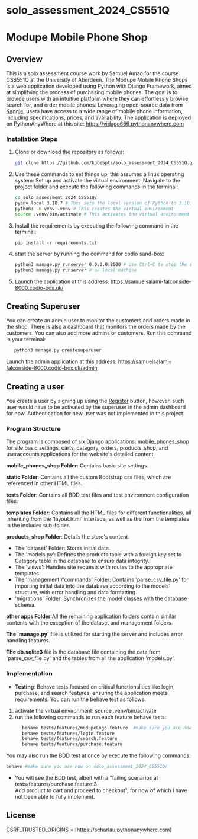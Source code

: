 # solo_assessment_2024_CS551Q
# Modupe Mobile Phone Shop
## Overview
This is a solo assessment course work by Samuel Amao for the course CSS551Q at the University of Aberdeen.
The Modupe Mobile Phone Shops is a web application developed using Python with Django Framework, aimed at 
simplifying the process of purchasing mobile phones. The goal is to provide users with an intuitive 
platform where they can effortlessly browse, search for, and order mobile phones. Leveraging open-source data 
from [Kaggle](https://www.kaggle.com/datasets), users have access to a wide range of mobile phone information, including specifications, 
prices, and availability.
The application is deployed on PythonAnyWhere at this site:  <https://vidago666.pythonanywhere.com>

### Installation Steps
   1. Clone or download the repository as follows:
      ``` bash
      git clone https://github.com/kobe5pts/solo_assessment_2024_CS551Q.git
      ```
   2. Use these commands to set things up, this assumes a linux operating system:
      Set up and activate the virtual environment. Navigate to the project folder and execute the following commands in the terminal:
         ``` bash
         cd solo_assessment_2024_CS551Q/
         pyenv local 3.10.7 # This sets the local version of Python to 3.10.7 (Optional)
         python3 -m venv .venv # This creates the virtual environment
         source .venv/bin/activate # This activates the virtual environment

         ```

   3. Install the requirements by executing the following command in the terminal:
         ```
         pip install -r requirements.txt
         ```
   4. start the server by running the command for codio sand-box:
         ```bash
         python3 manage.py runserver 0.0.0.0:8000 # Use Ctrl+C to stop the server.
         python3 manage.py runserver # on local machine
         ```
   5. Launch the application at this address:    https://samuelsalami-falconside-8000.codio-box.uk/

## Creating Superuser
   You can create an admin user to monitor the customers and orders made in the shop. 
   There is also a dashboard that monitors the orders made by the customers. You can also add more admins or customers. 
   Run this command in your terminal:
```bash
   python3 manage.py createsuperuser
```
   Launch the admin application at this address:    https://samuelsalami-falconside-8000.codio-box.uk/admin
## Creating a user
   You create a user by signing up using the [Register](https://samuelsalami-falconside-8000.codio-box.uk/useraccounts/register/) button, however, such user would have to be activated by the superuser in the
   admin dashboard for now. Authentication for new user was not implemented in this project.
### Program Structure
The program is composed of six Django applications: mobile_phones_shop for site basic settings, carts, category, orders, products_shop, and useraccounts applications for the website's detailed content.

**mobile_phones_shop Folder**: Contains basic site settings.

**static Folder**: Contains all the custom Bootstrap css files, which are referenced in other HTML files.

**tests Folder**: Contains all BDD test files and test environment configuration files. 

**templates Folder**: Contains all the HTML files for different functionalities, all inheriting from the 'layout.html' interface, as well as the from the templates in the includes sub-folder.

**products_shop Folder**: Details the store's content.
* The 'dataset' Folder: Stores initial data.
* The 'models.py': Defines the products table with a foreign key set to Category table in the database to ensure data integrity.
* The 'views': Handles site requests with routes to the appropriate templates
* The 'management'/'commands' Folder: Contains 'parse_csv_file.py' for importing initial data into the database according to the models' structure, with error handling and data formatting.
* 'migrations' Folder: Synchronizes the model classes with the database schema. 

**other apps Folder**:All the remaining application folders contain similar contents with the exception of the dataset and management folders.

**The 'manage.py'** file is utilized for starting the server and includes error handling features.

**The db.sqlite3** file is the database file containing the data from 'parse_csv_file.py' and the tables from all the application 'models.py'.


### Implementation
- **Testing**: Behave tests focused on critical functionalities like login, purchase, and search features, 
ensuring the application meets requirements. You can run the behave test as follows:
1. activate the virtual environment: source .venv/bin/activate
2. run the following commands to run each feature behave tests:
```bash
      behave tests/features/modupeLogo.feature  #make sure you are now on solo_assessment_2024_CS551Q/
      behave tests/features/login.feature
      behave tests/features/search.feature
      behave tests/features/purchase.feature  
```      
You may also run the BDD test at once by execute the following commands:

```bash
behave #make sure you are now on solo_assessment_2024_CS551Q/
```
* You will see the BDD test, albeit with a "failing scenarios at tests/features/purchase.feature:3  
Add product to cart and proceed to checkout", for now of which I have not been able to fully implement.


## License
CSRF_TRUSTED_ORIGINS =  [https://scharlau.pythonanywhere.com]